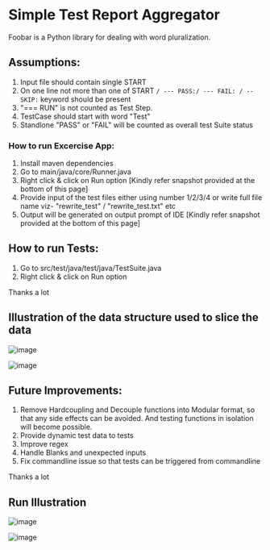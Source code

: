 # Simple Test Report Aggregator 

Foobar is a Python library for dealing with word pluralization.

## Assumptions:

1. Input file should contain single START
2. On one line not more than one of START ```/ --- PASS:/ --- FAIL: / -- SKIP:``` keyword should be present
3. "=== RUN" is not counted as Test Step.
4. TestCase should start with word "Test" 
5. Standlone "PASS" or "FAIL" will be counted as overall test Suite status

### How to run Excercise App:

1. Install maven dependencies
2. Go to main/java/core/Runner.java
3. Right click & click on Run option [Kindly refer snapshot provided at the bottom of this page]
4. Provide input of the test files either using number 1/2/3/4 or write full file name viz- "rewrite_test" / "rewrite_test.txt" etc
5. Output will be generated on output prompt of IDE [Kindly refer snapshot provided at the bottom of this page]

## How to run Tests:
1. Go to src/test/java/test/java/TestSuite.java
2. Right click & click on Run option


Thanks a lot

## Illustration of the data structure used to slice the data

![image](lib/Illustration/Img1.png)


![image](lib/Illustration/Img2.png)

## Future Improvements:

1. Remove Hardcoupling and Decouple functions into Modular format, so that any side effects can be avoided.
And testing functions in isolation will become possible.
2. Provide dynamic test data to tests
3. Improve regex
4. Handle Blanks and unexpected inputs
5. Fix commandline issue so that tests can be triggered from commandline

Thanks a lot


## Run Illustration

![image](lib/Illustration/Run-Output.png)

![image](lib/Illustration/Run-run.png)



